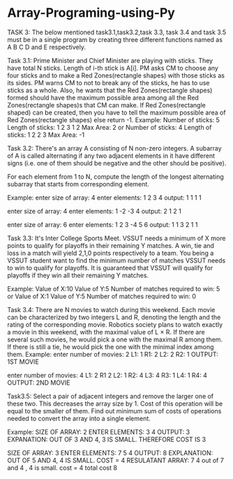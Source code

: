 # Array-Programing-using-Py
TASK 3:
The below mentioned task3.1,task3.2,task 3.3, task 3.4 and task 3.5 must be in a single program by creating three different functions named as A B C D and E respectively.

Task 3.1:
Prime Minister and Chief Minister are playing with sticks. They have total N sticks. Length of i-th stick is A[i]. PM asks CM to choose any four sticks and to make a Red Zones(rectangle shapes) with those sticks as its sides. PM warns CM to not to break any of the sticks, he has to use sticks as a whole. Also, he wants that the Red Zones(rectangle shapes) formed should have the maximum possible area among all the Red Zones(rectangle shapes)s that CM can make.
If Red Zones(rectangle shaped) can be created, then you have to tell the maximum possible area of Red Zones(rectangle shapes) else return -1.
 Example:
Number of sticks: 5
Length of sticks: 1 2 3 1 2
Max Area: 2
or
Number of sticks: 4
Length of sticks: 1 2 2 3
Max Area: -1

Task 3.2:
There's an array A consisting of N non-zero integers. A subarray of A is called alternating if any two adjacent elements in it have different signs (i.e. one of them should be negative and the other should be positive).

For each element from 1 to N, compute the length of the longest alternating subarray that starts from corresponding element.

Example: 
enter size of array: 4
enter elements: 1 2 3 4 
output: 1 1 1 1

enter size of array: 4
enter elements: 1 -2 -3 4 
output: 2 1 2 1

enter size of array: 6
enter elements: 1 2 3 -4 5 6 
output: 1 1 3 2 1 1


Task 3.3:
It's Inter College Sports Meet. VSSUT needs a minimum of X more points to qualify for playoffs in their remaining Y matches. A win, tie and loss in a match will yield 2,1,0 points respectively to a team.
You being a VSSUT student want to find the minimum number of matches VSSUT needs to win to qualify for playoffs. It is guaranteed that VSSUT will qualify for playoffs if they win all their remaining Y matches.

Example:
Value of X:10 
Value of Y:5
Number of matches required to win: 5
or
Value of X:1 
Value of Y:5
Number of matches required to win: 0

Task 3.4:
There are N movies to watch during this weekend. Each movie can be characterized by two integers L and R, denoting the length and the rating of the corresponding movie. Robotics society plans to watch exactly a movie in this weekend, with the maximal value of L × R. If there are several such movies, he would pick a one with the maximal R among them. If there is still a tie, he would pick the one with the minimal index among them.
 Example:
enter number of movies: 2
L1: 1 
R1: 2
L2: 2 
R2: 1
OUTPUT: 1ST MOVIE

enter number of movies: 4
L1: 2
R1 2
L2: 1
R2: 4
L3: 4
R3: 1
L4: 1
R4: 4
OUTPUT: 2ND MOVIE

Task3.5:
Select a pair of adjacent integers and remove the larger one of these two. This decreases the array size by 1. Cost of this operation will be equal to the smaller of them.
Find out minimum sum of costs of operations needed to convert the array into a single element.

Example:
SIZE OF ARRAY: 2
ENTER ELEMENTS: 3 4
OUTPUT:  3
EXPANATION: OUT OF 3 AND 4, 3 IS SMALL. THEREFORE COST IS 3

SIZE OF ARRAY: 3
ENTER ELEMENTS: 7 5 4
OUTPUT: 8
EXPLANATION: OUT OF 5 AND 4, 4 IS SMALL. COST = 4 RESULATANT ARRAY: 7 4 out of 7 and 4 , 4 is small. cost = 4 total cost 8

